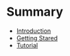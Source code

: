 # Summary

- [Introduction](../README.md)
- [Getting Stared](./getting-started.md)
- [Tutorial](./tutorial.md)
